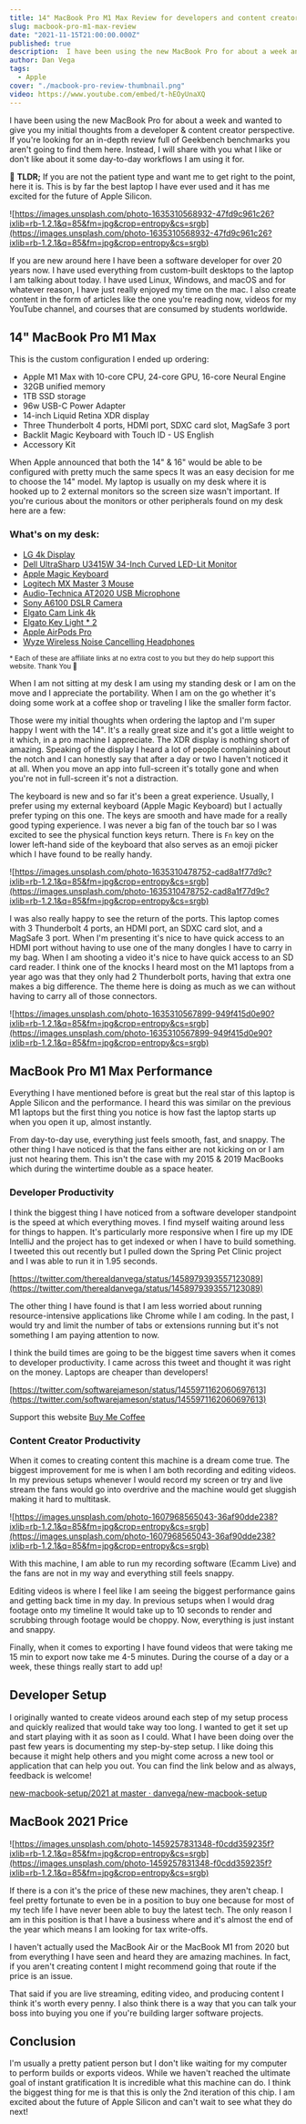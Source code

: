 ```yaml
---
title: 14" MacBook Pro M1 Max Review for developers and content creators
slug: macbook-pro-m1-max-review
date: "2021-11-15T21:00:00.000Z"
published: true
description:  I have been using the new MacBook Pro for about a week and wanted to give you my initial thoughts from a developer & content creator perspective.
author: Dan Vega
tags:
  - Apple
cover: "./macbook-pro-review-thumbnail.png"
video: https://www.youtube.com/embed/t-hEOyUnaXQ
---
```


I have been using the new MacBook Pro for about a week and wanted to give you my initial thoughts from a developer & content creator perspective. If you're looking for an in-depth review full of Geekbench benchmarks you aren't going to find them here. Instead, I will share with you what I like or don't like about it some day-to-day workflows I am using it for.

<section class="tldr">
📖 <strong>TLDR;</strong> If you are not the patient type and want me to get right to the point, here it is. This is by far the best laptop I have ever used and it has me excited for the future of Apple Silicon.
</section>

![https://images.unsplash.com/photo-1635310568932-47fd9c961c26?ixlib=rb-1.2.1&q=85&fm=jpg&crop=entropy&cs=srgb](https://images.unsplash.com/photo-1635310568932-47fd9c961c26?ixlib=rb-1.2.1&q=85&fm=jpg&crop=entropy&cs=srgb)

If you are new around here I have been a software developer for over 20 years now. I have used everything from custom-built desktops to the laptop I am talking about today. I have used Linux, Windows, and macOS and for whatever reason, I have just really enjoyed my time on the mac. I also create content in the form of articles like the one you're reading now, videos for my YouTube channel, and courses that are consumed by students worldwide.

## 14" MacBook Pro M1 Max

This is the custom configuration I ended up ordering:

- Apple M1 Max with 10-core CPU, 24-core GPU, 16-core Neural Engine
- 32GB unified memory
- 1TB SSD storage
- 96w USB-C Power Adapter
- 14-inch Liquid Retina XDR display
- Three Thunderbolt 4 ports, HDMI port, SDXC card slot, MagSafe 3 port
- Backlit Magic Keyboard with Touch ID - US English
- Accessory Kit

When Apple announced that both the 14" & 16" would be able to be configured with pretty much the same specs It was an easy decision for me to choose the 14" model. My laptop is usually on my desk where it is hooked up to 2 external monitors so the screen size wasn't important. If you're curious about the monitors or other peripherals found on my desk here are a few:

<section class="promo">
<h3>What's on my desk:</h3>

- [LG 4k Display](https://amzn.to/3C8IqQy)
- [Dell UltraSharp U3415W 34-Inch Curved LED-Lit Monitor](https://amzn.to/3HcTobs)
- [Apple Magic Keyboard](https://amzn.to/3quWxh0)
- [Logitech MX Master 3 Mouse](https://amzn.to/3F2gLCy)
- [Audio-Technica AT2020 USB Microphone](https://amzn.to/3HdoZto)
- [Sony A6100 DSLR Camera](https://amzn.to/3Dk78P2)
- [Elgato Cam Link 4k](https://amzn.to/3c4fpea)
- [Elgato Key Light * 2](https://amzn.to/3HdpnIm)
- [Apple AirPods Pro](https://amzn.to/3qvw3vO)
- [Wyze Wireless Noise Cancelling Headphones](https://amzn.to/3F5Utjp)

<small>* Each of these are affiliate links at no extra cost to you but they do help support this website. Thank You 🙏</small>
</section>

When I am not sitting at my desk I am using my standing desk or I am on the move and I appreciate the portability. When I am on the go whether it's doing some work at a coffee shop or traveling I like the smaller form factor.

Those were my initial thoughts when ordering the laptop and I'm super happy I went with the 14". It's a really great size and it's got a little weight to it which, in a pro machine I appreciate. The XDR display is nothing short of amazing. Speaking of the display I heard a lot of people complaining about the notch and I can honestly say that after a day or two I haven't noticed it at all. When you move an app into full-screen it's totally gone and when you're not in full-screen it's not a distraction.

The keyboard is new and so far it's been a great experience. Usually, I prefer using my external keyboard (Apple Magic Keyboard) but I actually prefer typing on this one. The keys are smooth and have made for a really good typing experience. I was never a big fan of the touch bar so I was excited to see the physical function keys return. There is `Fn` key on the lower left-hand side of the keyboard that also serves as an emoji picker which I have found to be really handy.

![https://images.unsplash.com/photo-1635310478752-cad8a1f77d9c?ixlib=rb-1.2.1&q=85&fm=jpg&crop=entropy&cs=srgb](https://images.unsplash.com/photo-1635310478752-cad8a1f77d9c?ixlib=rb-1.2.1&q=85&fm=jpg&crop=entropy&cs=srgb)

I was also really happy to see the return of the ports. This laptop comes with 3 Thunderbolt 4 ports, an HDMI port, an SDXC card slot, and a MagSafe 3 port. When I'm presenting it's nice to have quick access to an HDMI port without having to use one of the many dongles I have to carry in my bag. When I am shooting a video it's nice to have quick access to an SD card reader. I think one of the knocks I heard most on the M1 laptops from a year ago was that they only had 2 Thunderbolt ports, having that extra one makes a big difference. The theme here is doing as much as we can without having to carry all of those connectors.

![https://images.unsplash.com/photo-1635310567899-949f415d0e90?ixlib=rb-1.2.1&q=85&fm=jpg&crop=entropy&cs=srgb](https://images.unsplash.com/photo-1635310567899-949f415d0e90?ixlib=rb-1.2.1&q=85&fm=jpg&crop=entropy&cs=srgb)

## MacBook Pro M1 Max Performance

Everything I have mentioned before is great but the real star of this laptop is Apple Silicon and the performance. I heard this was similar on the previous M1 laptops but the first thing you notice is how fast the laptop starts up when you open it up, almost instantly.

From day-to-day use, everything just feels smooth, fast, and snappy. The other thing I have noticed is that the fans either are not kicking on or I am just not hearing them. This isn't the case with my 2015 & 2019 MacBooks which during the wintertime double as a space heater.

### Developer Productivity

I think the biggest thing I have noticed from a software developer standpoint is the speed at which everything moves. I find myself waiting around less for things to happen. It's particularly more responsive when I fire up my IDE IntelliJ and the project has to get indexed or when I have to build something. I tweeted this out recently but I pulled down the Spring Pet Clinic project and I was able to run it in 1.95 seconds.

[https://twitter.com/therealdanvega/status/1458979393557123089](https://twitter.com/therealdanvega/status/1458979393557123089)

The other thing I have found is that I am less worried about running resource-intensive applications like Chrome while I am coding. In the past, I would try and limit the number of tabs or extensions running but it's not something I am paying attention to now.

I think the build times are going to be the biggest time savers when it comes to developer productivity. I came across this tweet and thought it was right on the money. Laptops are cheaper than developers!

[https://twitter.com/softwarejameson/status/1455971162060697613](https://twitter.com/softwarejameson/status/1455971162060697613)


<section class="promo tip-jar">
  Support this website <a href="https://danvega.ck.page/products/content-creator-tip-jar" target="_blank">Buy Me Coffee</a>
</section>

### Content Creator Productivity

When it comes to creating content this machine is a dream come true. The biggest improvement for me is when I am both recording and editing videos. In my previous setups whenever I would record my screen or try and live stream the fans would go into overdrive and the machine would get sluggish making it hard to multitask.

![https://images.unsplash.com/photo-1607968565043-36af90dde238?ixlib=rb-1.2.1&q=85&fm=jpg&crop=entropy&cs=srgb](https://images.unsplash.com/photo-1607968565043-36af90dde238?ixlib=rb-1.2.1&q=85&fm=jpg&crop=entropy&cs=srgb)

With this machine, I am able to run my recording software (Ecamm Live) and the fans are not in my way and everything still feels snappy.

Editing videos is where I feel like I am seeing the biggest performance gains and getting back time in my day. In previous setups when I would drag footage onto my timeline It would take up to 10 seconds to render and scrubbing through footage would be choppy. Now, everything is just instant and snappy.

Finally, when it comes to exporting I have found videos that were taking me 15 min to export now take me 4-5 minutes. During the course of a day or a week, these things really start to add up!

## Developer Setup

I originally wanted to create videos around each step of my setup process and quickly realized that would take way too long. I wanted to get it set up and start playing with it as soon as I could. What I have been doing over the past few years is documenting my step-by-step setup. I like doing this because it might help others and you might come across a new tool or application that can help you out. You can find the link below and as always, feedback is welcome!

[new-macbook-setup/2021 at master · danvega/new-macbook-setup](https://github.com/danvega/new-macbook-setup/tree/master/2021)

## MacBook 2021 Price

![https://images.unsplash.com/photo-1459257831348-f0cdd359235f?ixlib=rb-1.2.1&q=85&fm=jpg&crop=entropy&cs=srgb](https://images.unsplash.com/photo-1459257831348-f0cdd359235f?ixlib=rb-1.2.1&q=85&fm=jpg&crop=entropy&cs=srgb)

If there is a con it's the price of these new machines, they aren't cheap. I feel pretty fortunate to even be in a position to buy one because for most of my tech life I have never been able to buy the latest tech. The only reason I am in this position is that I have a business where and it's almost the end of the year which means I am looking for tax write-offs.

I haven't actually used the MacBook Air or the MacBook M1 from 2020 but from everything I have seen and heard they are amazing machines. In fact, if you aren't creating content I might recommend going that route if the price is an issue.

That said if you are live streaming, editing video, and producing content I think it's worth every penny. I also think there is a way that you can talk your boss into buying you one if you're building larger software projects.

## Conclusion

I'm usually a pretty patient person but I don't like waiting for my computer to perform builds or exports videos. While we haven't reached the ultimate goal of instant gratification It is incredible what this machine can do. I think the biggest thing for me is that this is only the 2nd iteration of this chip. I am excited about the future of Apple Silicon and can't wait to see what they do next!
